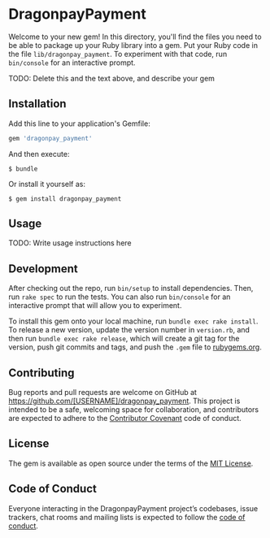 # DragonpayPayment

Welcome to your new gem! In this directory, you'll find the files you need to be able to package up your Ruby library into a gem. Put your Ruby code in the file `lib/dragonpay_payment`. To experiment with that code, run `bin/console` for an interactive prompt.

TODO: Delete this and the text above, and describe your gem

## Installation

Add this line to your application's Gemfile:

```ruby
gem 'dragonpay_payment'
```

And then execute:

    $ bundle

Or install it yourself as:

    $ gem install dragonpay_payment

## Usage

TODO: Write usage instructions here

## Development

After checking out the repo, run `bin/setup` to install dependencies. Then, run `rake spec` to run the tests. You can also run `bin/console` for an interactive prompt that will allow you to experiment.

To install this gem onto your local machine, run `bundle exec rake install`. To release a new version, update the version number in `version.rb`, and then run `bundle exec rake release`, which will create a git tag for the version, push git commits and tags, and push the `.gem` file to [rubygems.org](https://rubygems.org).

## Contributing

Bug reports and pull requests are welcome on GitHub at https://github.com/[USERNAME]/dragonpay_payment. This project is intended to be a safe, welcoming space for collaboration, and contributors are expected to adhere to the [Contributor Covenant](http://contributor-covenant.org) code of conduct.

## License

The gem is available as open source under the terms of the [MIT License](http://opensource.org/licenses/MIT).

## Code of Conduct

Everyone interacting in the DragonpayPayment project’s codebases, issue trackers, chat rooms and mailing lists is expected to follow the [code of conduct](https://github.com/[USERNAME]/dragonpay_payment/blob/master/CODE_OF_CONDUCT.md).
